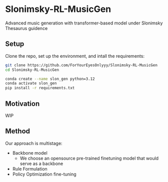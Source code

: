 # Slonimsky-RL-MusicGen
Advanced music generation with transformer-based model under Slonimsky Thesaurus guidence

## Setup
Clone the repo, set up the environment, and intall the requirements: 
```bash
git clone https://github.com/ForYourEyesOnlyyy/Slonimsky-RL-MusicGen
cd Slonimsky-RL-MusicGen

conda create --name slon_gen python=3.12
conda activate slon_gen
pip install -r requirements.txt
```

## Motivation
WIP

## Method
Our approach is multistage:
- Backbone model 
  - We choose an opensource pre-trained finetuning model that would serve as a backbone
- Rule Formulation
- Policy Optimization fine-tuning
